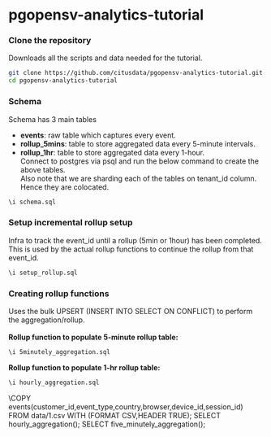 # pgopensv-analytics-tutorial
### Clone the repository
Downloads all the scripts and data needed for the tutorial.
  ```bash
  git clone https://github.com/citusdata/pgopensv-analytics-tutorial.git
  cd pgopensv-analytics-tutorial 
  ``` 
### Schema
Schema has 3 main tables
* **events**: raw table which captures every event.
* **rollup\_5mins**: table to store aggregated data every 5-minute intervals.
* **rollup\_1hr**:   table to store aggregated data every 1-hour. <br />
Connect to postgres via psql and run the below command to create the above tables. <br />
Also note that we are sharding each of the tables on tenant\_id column. Hence they are colocated. <br />
```bash
\i schema.sql
```
### Setup incremental rollup setup
Infra to track the event\_id until a rollup (5min or 1hour) has been completed. This is used by the actual
rollup functions to continue the rollup from that event\_id.
```bash
\i setup_rollup.sql
```

### Creating rollup functions
Uses the bulk UPSERT (INSERT INTO SELECT ON CONFLICT) to perform the aggregation/rollup.<br />
<br />
**Rollup function to populate 5-minute rollup table:**
```bash
\i 5minutely_aggregation.sql
```
**Rollup function to populate 1-hr rollup table:**
```bash
\i hourly_aggregation.sql
```


\COPY events(customer\_id,event\_type,country,browser,device\_id,session\_id) FROM data/1.csv WITH (FORMAT CSV,HEADER TRUE);
SELECT hourly\_aggregation();
SELECT five\_minutely\_aggregation();
